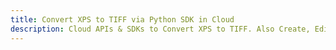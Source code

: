 ---title: Convert XPS to TIFF via Python SDK in Clouddescription: Cloud APIs & SDKs to Convert XPS to TIFF. Also Create, Edit & Render Microsoft Word & OpenOffice documents in the Cloud.---